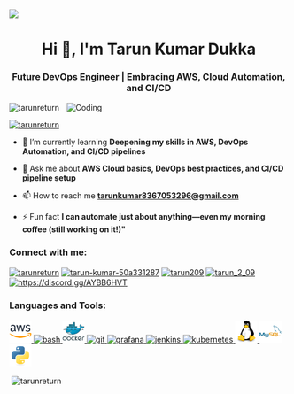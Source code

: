 <img align="center" src="https://www.palentino.es/blog/wp-content/uploads/2023/10/devops-palentino-1.gif" width="600" /> 
<h1 align="center">Hi 👋, I'm Tarun Kumar Dukka</h1>
<h3 align="center">Future DevOps Engineer | Embracing AWS, Cloud Automation, and CI/CD</h3>
<img align="right" alt="Coding" width="400" src="https://cdn.dribbble.com/users/6985884/screenshots/15849160/media/7c606a3edf6f0a10336d4d2a6280b058.gif">

<p align="left"> <img src="https://komarev.com/ghpvc/?username=tarunreturn&label=Profile%20views&color=0e75b6&style=flat" alt="tarunreturn" /> </p>

<p align="left"> <a href="https://github.com/ryo-ma/github-profile-trophy"><img src="https://github-profile-trophy.vercel.app/?username=tarunreturn" alt="tarunreturn" /></a> </p>

- 🌱 I’m currently learning **Deepening my skills in AWS, DevOps Automation, and CI/CD pipelines**

- 💬 Ask me about **AWS Cloud basics, DevOps best practices, and CI/CD pipeline setup**

- 📫 How to reach me **tarunkumar8367053296@gmail.com**

- ⚡ Fun fact **I can automate just about anything—even my morning coffee (still working on it!)"**

<h3 align="left">Connect with me:</h3>
<p align="left">
<a href="https://twitter.com/tarunreturn" target="blank"><img align="center" src="https://raw.githubusercontent.com/rahuldkjain/github-profile-readme-generator/master/src/images/icons/Social/twitter.svg" alt="tarunreturn" height="30" width="40" /></a>
<a href="https://linkedin.com/in/tarun-kumar-50a331287" target="blank"><img align="center" src="https://raw.githubusercontent.com/rahuldkjain/github-profile-readme-generator/master/src/images/icons/Social/linked-in-alt.svg" alt="tarun-kumar-50a331287" height="30" width="40" /></a>
<a href="https://fb.com/tarun209" target="blank"><img align="center" src="https://raw.githubusercontent.com/rahuldkjain/github-profile-readme-generator/master/src/images/icons/Social/facebook.svg" alt="tarun209" height="30" width="40" /></a>
<a href="https://instagram.com/tarun_2_09" target="blank"><img align="center" src="https://raw.githubusercontent.com/rahuldkjain/github-profile-readme-generator/master/src/images/icons/Social/instagram.svg" alt="tarun_2_09" height="30" width="40" /></a>
<a href="https://discord.gg/https://discord.gg/AYBB6HVT" target="blank"><img align="center" src="https://raw.githubusercontent.com/rahuldkjain/github-profile-readme-generator/master/src/images/icons/Social/discord.svg" alt="https://discord.gg/AYBB6HVT" height="30" width="40" /></a>
</p>

<h3 align="left">Languages and Tools:</h3>
<p align="left"> <a href="https://aws.amazon.com" target="_blank" rel="noreferrer"> <img src="https://raw.githubusercontent.com/devicons/devicon/master/icons/amazonwebservices/amazonwebservices-original-wordmark.svg" alt="aws" width="40" height="40"/> </a> <a href="https://www.gnu.org/software/bash/" target="_blank" rel="noreferrer"> <img src="https://www.vectorlogo.zone/logos/gnu_bash/gnu_bash-icon.svg" alt="bash" width="40" height="40"/> </a> <a href="https://www.docker.com/" target="_blank" rel="noreferrer"> <img src="https://raw.githubusercontent.com/devicons/devicon/master/icons/docker/docker-original-wordmark.svg" alt="docker" width="40" height="40"/> </a> <a href="https://git-scm.com/" target="_blank" rel="noreferrer"> <img src="https://www.vectorlogo.zone/logos/git-scm/git-scm-icon.svg" alt="git" width="40" height="40"/> </a> <a href="https://grafana.com" target="_blank" rel="noreferrer"> <img src="https://www.vectorlogo.zone/logos/grafana/grafana-icon.svg" alt="grafana" width="40" height="40"/> </a> <a href="https://www.jenkins.io" target="_blank" rel="noreferrer"> <img src="https://www.vectorlogo.zone/logos/jenkins/jenkins-icon.svg" alt="jenkins" width="40" height="40"/> </a> <a href="https://kubernetes.io" target="_blank" rel="noreferrer"> <img src="https://www.vectorlogo.zone/logos/kubernetes/kubernetes-icon.svg" alt="kubernetes" width="40" height="40"/> </a> <a href="https://www.linux.org/" target="_blank" rel="noreferrer"> <img src="https://raw.githubusercontent.com/devicons/devicon/master/icons/linux/linux-original.svg" alt="linux" width="40" height="40"/> </a> <a href="https://www.mysql.com/" target="_blank" rel="noreferrer"> <img src="https://raw.githubusercontent.com/devicons/devicon/master/icons/mysql/mysql-original-wordmark.svg" alt="mysql" width="40" height="40"/> </a> <a href="https://www.python.org" target="_blank" rel="noreferrer"> <img src="https://raw.githubusercontent.com/devicons/devicon/master/icons/python/python-original.svg" alt="python" width="40" height="40"/> </a> </p>

<p>&nbsp;<img align="center" src="https://github-readme-stats.vercel.app/api?username=tarunreturn&show_icons=true&locale=en" alt="tarunreturn" /></p>
